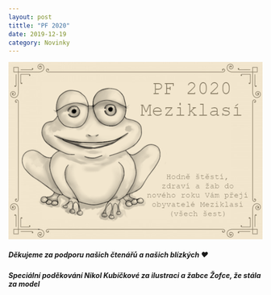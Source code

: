```yaml
---
layout: post
tittle: "PF 2020"
date: 2019-12-19
category: Novinky
---
```


![PF 2020 Meziklasí](/assets/img/pf2020.png)

##### Děkujeme za podporu našich čtenářů a našich blízkých ♥️
##### Speciální poděkování Nikol Kubíčkové za ilustraci a žabce Žofce, že stála za model
